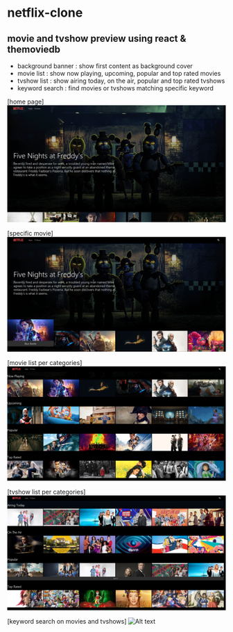 # netflix-clone

## movie and tvshow preview using react & themoviedb

-   background banner : show first content as background cover
-   movie list : show now playing, upcoming, popular and top rated movies
-   tvshow list : show airing today, on the air, popular and top rated tvshows
-   keyword search : find movies or tvshows matching specific keyword

[home page]
![Alt text](https://github.com/toweringcloud/netflix-clone/blob/main/demo/snapshot1.png?raw=true)

[specific movie]
![Alt text](https://github.com/toweringcloud/netflix-clone/blob/main/demo/snapshot2.png?raw=true)

[movie list per categories]
![Alt text](https://github.com/toweringcloud/netflix-clone/blob/main/demo/snapshot3.png?raw=true)

[tvshow list per categories]
![Alt text](https://github.com/toweringcloud/netflix-clone/blob/main/demo/snapshot4.png?raw=true)

[keyword search on movies and tvshows]
![Alt text](https://github.com/toweringcloud/netflix-clone/blob/main/demo/snapshot5.png?raw=true)
